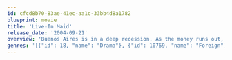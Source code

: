 ```yaml
---
id: cfcd8b70-83ae-41ec-aa1c-33bb4d8a1782
blueprint: movie
title: 'Live-In Maid'
release_date: '2004-09-21'
overview: 'Buenos Aires is in a deep recession. As the money runs out, the relationship between an employer and her live-in maid changes dramatically.'
genres: '[{"id": 18, "name": "Drama"}, {"id": 10769, "name": "Foreign"}]'
---
```

